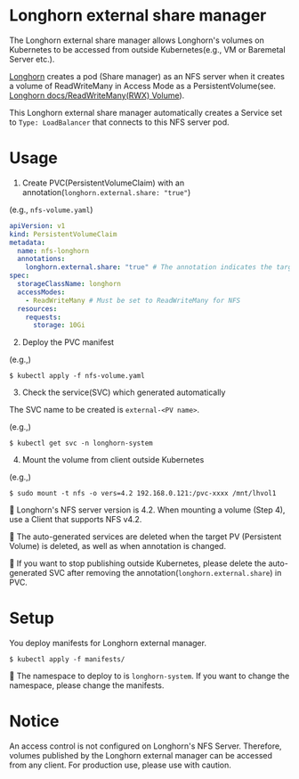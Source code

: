 # Longhorn external share manager

The Longhorn external share manager allows Longhorn's volumes on Kubernetes to be accessed from outside Kubernetes(e.g., VM or Baremetal Server etc.).

[Longhorn](https://longhorn.io/) creates a pod (Share manager) as an NFS server when it creates a volume of ReadWriteMany in Access Mode as a PersistentVolume(see. [Longhorn docs/ReadWriteMany(RWX) Volume](https://longhorn.io/docs/1.5.3/advanced-resources/rwx-workloads/)).

This Longhorn external share manager automatically creates a Service set to `Type: LoadBalancer` that connects to this NFS server pod.

# Usage

1. Create PVC(PersistentVolumeClaim) with an annotation(`longhorn.external.share: "true"`)

(e.g., `nfs-volume.yaml`)

```YAML
apiVersion: v1
kind: PersistentVolumeClaim
metadata:
  name: nfs-longhorn
  annotations: 
    longhorn.external.share: "true" # The annotation indicates the target of the longhorn external share manager
spec:
  storageClassName: longhorn
  accessModes:
    - ReadWriteMany # Must be set to ReadWriteMany for NFS
  resources:
    requests:
      storage: 10Gi
```

2. Deploy the PVC manifest

(e.g.,)
```
$ kubectl apply -f nfs-volume.yaml
```

3. Check the service(SVC) which generated automatically

The SVC name to be created is `external-<PV name>`.

(e.g.,)

```
$ kubectl get svc -n longhorn-system
```


4. Mount the volume from client outside Kubernetes

(e.g.,)

```
$ sudo mount -t nfs -o vers=4.2 192.168.0.121:/pvc-xxxx /mnt/lhvol1
```

:memo: 
Longhorn's NFS server version is 4.2.
When mounting a volume (Step 4), use a Client that supports NFS v4.2.

:memo: 
The auto-generated services are deleted when the target PV (Persistent Volume) is deleted, as well as when annotation is changed.

:memo: 
If you want to stop publishing outside Kubernetes, please delete the auto-generated SVC after removing the annotation(`longhorn.external.share`) in PVC.

# Setup

You deploy manifests for Longhorn external manager.

```
$ kubectl apply -f manifests/
```

:memo:
The namespace to deploy to is `longhorn-system`.
If you want to change the namespace, please change the manifests.

# Notice

An access control is not configured on Longhorn's NFS Server.
Therefore, volumes published by the Longhorn external manager can be accessed from any client.
For production use, please use with caution.
